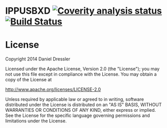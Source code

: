 # IPPUSBXD [![Coverity analysis status](https://scan.coverity.com/projects/2634/badge.svg)](https://scan.coverity.com/projects/2634) [![Build Status](https://travis-ci.org/daniel-dressler/ippusbxd.svg?branch=master)](https://travis-ci.org/daniel-dressler/ippusbxd)

License
=======
Copyright 2014 Daniel Dressler

Licensed under the Apache License, Version 2.0 (the "License");
you may not use this file except in compliance with the License.
You may obtain a copy of the License at

  http://www.apache.org/licenses/LICENSE-2.0

Unless required by applicable law or agreed to in writing, software
distributed under the License is distributed on an "AS IS" BASIS,
WITHOUT WARRANTIES OR CONDITIONS OF ANY KIND, either express or implied.
See the License for the specific language governing permissions and
limitations under the License.
